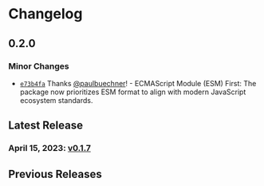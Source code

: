 # Changelog

## 0.2.0

### Minor Changes

- [`e73b4fa`](https://github.com/paulbuechner/storybook-addon-data-theme-switcher/commit/e73b4fa303d00b9229092f4d709a5f65b255e0cd) Thanks [@paulbuechner](https://github.com/paulbuechner)! - ECMAScript Module (ESM) First: The package now prioritizes ESM format to align with modern JavaScript ecosystem standards.

## Latest Release

### April 15, 2023: [v0.1.7](/.changelog/v0.1.7.mdx)

## Previous Releases
